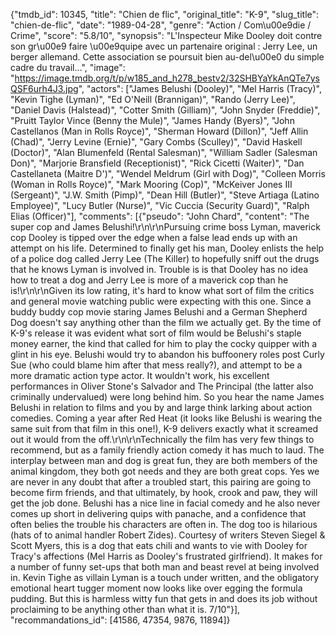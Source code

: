{"tmdb_id": 10345, "title": "Chien de flic", "original_title": "K-9", "slug_title": "chien-de-flic", "date": "1989-04-28", "genre": "Action / Com\u00e9die / Crime", "score": "5.8/10", "synopsis": "L'Inspecteur Mike Dooley doit contre son gr\u00e9 faire \u00e9quipe avec un partenaire original : Jerry Lee, un berger allemand. Cette association se poursuit bien au-del\u00e0 du simple cadre du travail...", "image": "https://image.tmdb.org/t/p/w185_and_h278_bestv2/32SHBYaYkAnQTe7ysQSF6urh4J3.jpg", "actors": ["James Belushi (Dooley)", "Mel Harris (Tracy)", "Kevin Tighe (Lyman)", "Ed O'Neill (Brannigan)", "Rando (Jerry Lee)", "Daniel Davis (Halstead)", "Cotter Smith (Gilliam)", "John Snyder (Freddie)", "Pruitt Taylor Vince (Benny the Mule)", "James Handy (Byers)", "John Castellanos (Man in Rolls Royce)", "Sherman Howard (Dillon)", "Jeff Allin (Chad)", "Jerry Levine (Ernie)", "Gary Combs (Sculley)", "David Haskell (Doctor)", "Alan Blumenfeld (Rental Salesman)", "William Sadler (Salesman Don)", "Marjorie Bransfield (Receptionist)", "Rick Cicetti (Waiter)", "Dan Castellaneta (Maitre D')", "Wendel Meldrum (Girl with Dog)", "Colleen Morris (Woman in Rolls Royce)", "Mark Mooring (Cop)", "McKeiver Jones III (Sergeant)", "J.W. Smith (Pimp)", "Dean Hill (Butler)", "Steve Artiaga (Latino Employee)", "Lucy Butler (Nurse)", "Vic Cuccia (Security Guard)", "Ralph Elias (Officer)"], "comments": [{"pseudo": "John Chard", "content": "The super cop and James Belushi!\r\n\r\nPursuing crime boss Lyman, maverick cop Dooley is tipped over the edge when a false lead ends up with an attempt on his life. Determined to finally get his man, Dooley enlists the help of a police dog called Jerry Lee (The Killer) to hopefully sniff out the drugs that he knows Lyman is involved in. Trouble is is that Dooley has no idea how to treat a dog and Jerry Lee is more of a maverick cop than he is!\r\n\r\nGiven its low rating, it's hard to know what sort of film the critics and general movie watching public were expecting with this one. Since a buddy buddy cop movie staring James Belushi and a German Shepherd Dog doesn't say anything other than the film we actually get. By the time of K-9's release it was evident what sort of film would be Belushi's staple money earner, the kind that called for him to play the cocky quipper with a glint in his eye. Belushi would try to abandon his buffoonery roles post Curly Sue (who could blame him after that mess really?), and attempt to be a more dramatic action type actor. It wouldn't work, his excellent performances in Oliver Stone's Salvador and The Principal (the latter also criminally undervalued) were long behind him. So you hear the name James Belushi in relation to films and you by and large think larking about action comedies. Coming a year after Red Heat (it looks like Belushi is wearing the same suit from that film in this one!), K-9 delivers exactly what it screamed out it would from the off.\r\n\r\nTechnically the film has very few things to recommend, but as a family friendly action comedy it has much to laud. The interplay between man and dog is great fun, they are both members of the animal kingdom, they both got needs and they are both great cops. Yes we are never in any doubt that after a troubled start, this pairing are going to become firm friends, and that ultimately, by hook, crook and paw, they will get the job done. Belushi has a nice line in facial comedy and he also never comes up short in delivering quips with panache, and a confidence that often belies the trouble his characters are often in. The dog too is hilarious (hats of to animal handler Robert Zides). Courtesy of writers Steven Siegel & Scott Myers, this is a dog that eats chili and wants to vie with Dooley for Tracy's affections (Mel Harris as Dooley's frustrated girlfriend). It makes for a number of funny set-ups that both man and beast revel at being involved in. Kevin Tighe as villain Lyman is a touch under written, and the obligatory emotional heart tugger moment now looks like over egging the formula pudding. But this is harmless witty fun that gets in and does its job without proclaiming to be anything other than what it is. 7/10"}], "recommandations_id": [41586, 47354, 9876, 11894]}
